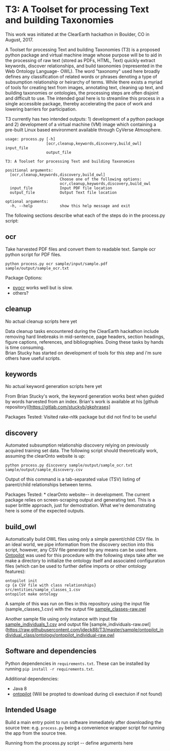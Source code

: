 # T3: A Toolset for processing Text and building Taxonomies

This work was initiated at the ClearEarth hackathon in Boulder, CO in August, 2017.

A Toolset for processing Text and building Taxonomies (T3) is a proposed python package and virtual machine image whose purpose will 
be to aid in the processing of raw text (stored as PDFs, HTML, Text) quickly extract keywords, discover relationships, and build taxonomies (represented in the Web Ontology Language- OWL).  The word "taxonomy" used here broadly defines any classification of related words or phrases denoting a 
type of subsumption relationship or heirarchy of terms.   While there exists a myriad of tools for creating text from images, 
annotating text, cleaning up text, and building taxonomies or ontologies, the processing steps are often disjoint and difficult 
to use.  The intended goal here is to streamline this process in a single accessible package, thereby accelerating the pace of 
work and lowering barriers for participation.  

T3 currently has two intended outputs: 1) development of a python package and 2) development of a virtual machine (VM) image 
which containing a pre-built Linux based environment available through CyVerse Atmosphere. 


```
usage: process.py [-h]
                  [ocr,cleanup,keywords,discovery,build_owl] input_file
                  output_file

T3: A Toolset for processing Text and building Taxonomies

positional arguments:
  [ocr,cleanup,keywords,discovery,build_owl]
                        Choose one of the following options:
                        ocr,cleanup,keywords,discovery,build_owl
  input_file            Input PDF file location
  output_file           Output Text file location

optional arguments:
  -h, --help            show this help message and exit
```
   
The following sections describe what each of the steps do in the process.py script:

## ocr
    
Take harvested PDF files and convert them to readable text.  Sample ocr python script for PDF files.
    
``` 
python process.py ocr sample/input/sample.pdf sample/output/sample_ocr.txt
```

Package Options:
  * [pyocr](https://github.com/openpaperwork/pyocr) works well but is slow.
  * others?

## cleanup

No actual cleanup scripts here yet

Data cleanup tasks encountered during the ClearEarth hackathon include removing hard linebreaks in mid-sentence, 
page headers, section headings, figure captions, references, and bibliographies.  Doing these tasks by hands is time consuming.  
Brian Stucky has started on development of tools for this step and i'm sure others have useful scripts.
    
## keywords
   
No actual keyword generation scripts here yet 

From Brian Stucky's work, the keyword generation works best when guided by words harvested from an index.  Brian's work is available at his [github repository)[https://gitlab.com/stuckyb/gkphrases]

Packages Tested: Visited rake-nltk package but did not find to be useful

     
## discovery
    
Automated subsumption relationship discovery relying on previously acquired training set data. The following script should theoretically work, assuming the clearOnto website is up:

```
python process.py discovery sample/output/sample_ocr.txt sample/output/sample_discovery.csv 
```
Output of this command is a tab-separated value (TSV) listing of parent/child relationships between terms.

Packages Tested:
     *  clearOnto website-- in development.  The current package relies on screen-scraping output and generating text.  This is a super brittle approach, just for demostration.  What we're demonstrating here is some of the expected outputs.
    
## build_owl

 Automatically build OWL files using only a simple parent/child CSV file.  In an ideal world, we pipe information from the discovery section into this script, however, any CSV file generated by any means can be used here.  [Ontopilot](https://github.com/stuckyb/ontopilot) was used for this procedure with the following steps take after we make a directory to initialize the ontology itself and associated configuration files (which can be used to further define imports or other ontology features):

```
ontopilot init
cp {a CSV file with class relationships} src/entities/sample_classes_1.csv
ontopilot make ontology
```

A sample of this was run on files in this repository using the input file (sample_classes_1.csv) with the output file [sample_classes-raw.owl](https://raw.githubusercontent.com/jdeck88/T3/master/sample/ontopilot_sample_class/ontology/sample_classes-raw.owl) 

Another sample file using only instance with input file [sample_individuals_1.csv](https://github.com/jdeck88/T3/blob/master/sample/ontopilot_individual_class/src/entities/sample_individuals_1.csv) and output file  [sample_individuals-raw.owl](https://raw.githubusercontent.com/jdeck88/T3/master/sample/ontopilot_individual_class/ontology/ontopilot_individual-raw.owl

    
## Software and dependencies

Python dependencies in `requirements.txt`. These can be installed by running `pip install -r requirements.txt`.

Additional dependencies:

* Java 8
* [ontopilot](https://github.com/stuckyb/ontopilot) (Will be propted to download during cli exectuion if not found)

## Intended Usage
Build a main entry point to run software immediately after downloading the source tree: e.g. `process.py` being a convenience wrapper 
script for running the app from the source tree.

Running from the process.py script -- define arguments here
